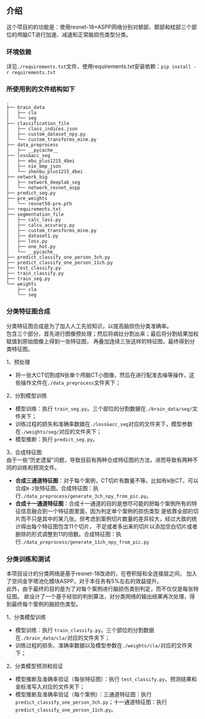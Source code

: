 ## 介绍
这个项目的的功能是：使用resnet-18+ASPP网络分别对额部、颞部和枕部三个部位的颅脑CT进行加速、减速和正常脑损伤类型分类。
### 环境依赖  
详见`./requirements.txt`文件，使用requirements.txt安装依赖：`pip install -r requirements.txt `
### 所使用到的文件结构如下
```angular2
.
├── brain_data
│   ├── cla
│   └── seg
├── classification_file
│   ├── class_indices.json
│   ├── custom_dataset_npy.py
│   └── custom_transforms_mine.py
├── data_preprocess
│   ├── __pycache__
├── loss&acc_seg
│   ├── ebu_plus1215_4bei
│   ├── nie_bmp_json
│   └── zhenbu_plus1215_4bei
├── network_big
│   ├── network_deeplab_seg
│   └── network_resnet_aspp
├── predict_seg.py
├── pre_weights
│   └── resnet50-pre.pth
├── requirements.txt
├── segmentation_file
│   ├── calc_loss.py
│   ├── calcu_accuracy.py
│   ├── custom_transforms_mine.py
│   ├── dataset1.py
│   ├── loss.py
│   ├── one_hot.py
│   └── __pycache__
├── predict_classify_one_person_3ch.py
├── predict_classify_one_person_11ch.py
├── test_classify.py
├── train_classify.py
├── train_seg.py
└── weights
    ├── cla
    └── seg     
```
###  分类特征图合成
分类特征图合成是为了加入人工先验知识，以提高脑损伤分类准确率。  
包含三个部分，首先进行图像预处理；然后将病灶分割出来；最后将分割结果加权赋值到原始图像上得到一张特征图，
再叠加连续三张这样的特征图，最终得到分类特征图。 

1、预处理  
- 将一张大CT切割成N张单个颅脑CT小图像，然后在进行配准去噪等操作，这些操作文件在`./data_preprocess`文件夹下；
  
2、分割模型训练
- 模型训练：执行 `train_seg.py`。三个部位的分割数据在`./brain_data/seg/`文件夹下； 
- 训练过程的损失和准确率数据在`./loss&acc_seg`对应的文件夹下，模型参数在`./weights/seg/`对应的文件夹下；  
- 模型推断：执行 `predict_seg.py`。

3、合成特征图  
由于一些“历史遗留”问题，导致目前有两种合成特征图的方法，进而导致有两种不同的训练和预测文件。
- **合成三通道特征图**：对于每个案例，CT切片有数量不等。比如有`N`张CT，可以合成`N-2`张特征图。合成特征图：执行`./data_preprocess/generate_3ch_npy_from_pic.py`。
- **合成十一通道特征图**：合成十一通道的目的是想尽可能的把每个案例所有的特征信息融合到一个特征图里面，因为判定单个案例的损伤类型
  是依靠全部的切片而不只是其中的某几张。但考虑到案例切片数量的差异较大，经过大致的统计得出每个特征图包含11个切片，
  不足或者多出来的切片以添加空白切片或者删除的形式调整到11的倍数。合成特征图：执行`./data_preprocess/generate_11ch_npy_from_pic.py`

###  分类训练和测试
本项目设计的分类网络是基于resnet-18改进的，在卷积层和全连接层之间，
加入了空间金字塔池化模块ASPP，对于本任务有5%左右的效益提升。  
此外，由于最终的目的是为了对每个案例进行脑损伤类别判定，而不仅仅是每张特征图。
故设计了一个基于经验的判别算法，对分类网络的输出结果再次处理，得到最终每个案例的脑损伤类型。  

1、分类模型训练
- 模型训练：执行 `train_classify.py`。三个部位的分割数据在`./brain_data/cla/`对应的文件夹下； 
- 训练过程的损失、准确率数据以及模型参数在`./weights/cla/`对应的文件夹下；  

2、分类模型预测和验证  
- 模型推断及准确率验证（每张特征图）：执行 `test_classify.py`，预测结果和金标准写入对应的文件夹下；  
- 模型推断及准确率验证（每个案例）：三通道特征图：执行 `predict_classify_one_person_3ch.py`；十一通道特征图：执行 `predict_classify_one_person_11ch.py`。

